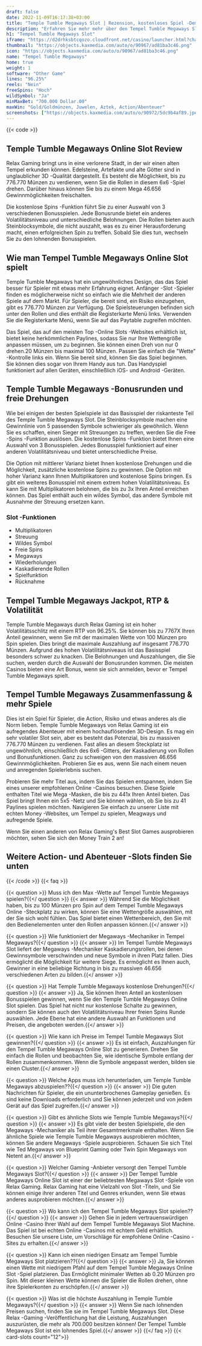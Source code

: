 ```yaml
---
draft: false
date: 2022-11-09T16:17:38+03:00
title: "Temple Tumble Megaways Slot | Rezension, kostenloses Spiel -Demo & Bonus"
description: "Erfahren Sie mehr mehr über den Tempel Tumble Megaways Slot vom Entspannungsspiel. Entdecken Sie die Details wie Auszahlungen, Volatilität, RTP und erhalten Sie kostenlose Spins und Casino -Bonus von den besten CA -Online -Casinos!"
h1: "Tempel Tumble Megaways Slot"
iframe: "https://d2drhksbtcqozo.cloudfront.net/casino/launcher.html?channel=web&gameid=templetumble&moneymode=fun&jurisdiction=MT"
thumbnail: "https://objects.kaxmedia.com/auto/o/90967/ad81ba3c46.png"
icon: "https://objects.kaxmedia.com/auto/o/90967/ad81ba3c46.png"
name: "Tempel Tumble Megaways"
home: true
weight: 1
software: "Other Game"
lines: "96.25%"
reels: "Nein"
freeSpins: "Hoch"
wildSymbol: "Ja"
minMaxBet: "700.000 Dollar.00"
maxWin: "Gold/Goldmünzen, Juwelen, Aztek, Action/Abenteuer"
screenshots: ["https://objects.kaxmedia.com/auto/o/90972/5dc9b4af89.jpeg"]
---
```


{{< code >}}<h2>Temple Tumble Megaways Online Slot Review</h2><p>Relax Gaming bringt uns in eine verlorene Stadt, in der wir einen alten Tempel erkunden können. Edelsteine, Artefakte und alte Götter sind in unglaublicher 3D -Qualität dargestellt. Es besteht die Möglichkeit, bis zu 776.770 Münzen zu verdienen, wenn Sie die Rollen in diesem 6x6 -Spiel drehen. Darüber hinaus können Sie bis zu einem Mega 46.656 Gewinnmöglichkeiten freischalten.</p><p>Die kostenlose Spins -Funktion führt Sie zu einer Auswahl von 3 verschiedenen Bonusspielen. Jede Bonusrunde bietet ein anderes Volatilitätsniveau und unterschiedliche Belohnungen. Die Rollen bieten auch Steinblocksymbole, die nicht auszahlt, was es zu einer Herausforderung macht, einen erfolgreichen Spin zu treffen. Sobald Sie dies tun, wechseln Sie zu den lohnenden Bonusspielen.</p><h2>Wie man Tempel Tumble Megaways Online Slot spielt</h2><p>Temple Tumble Megaways hat ein ungewöhnliches Design, das das Spiel besser für Spieler mit etwas mehr Erfahrung eignet. Anfänger -Slot -Spieler finden es möglicherweise nicht so einfach wie die Mehrheit der anderen Spiele auf dem Markt. Für Spieler, die bereit sind, ein Risiko einzugehen, gibt es 776.770 Münzen zur Verfügung. Die Spielsteuerungen befinden sich unter den Rollen und dies enthält die Registerkarte Menü links. Verwenden Sie die Registerkarte Menü, wenn Sie auf das Paytable zugreifen möchten.</p><p>Das Spiel, das auf den meisten Top -Online Slots -Websites erhältlich ist, bietet keine herkömmlichen Paylines, sodass Sie nur Ihre Wettengröße anpassen müssen, um zu beginnen. Sie können einen Dreh von nur 0 drehen.20 Münzen bis maximal 100 Münzen. Passen Sie einfach die "Wette" -Kontrolle links ein. Wenn Sie bereit sind, können Sie das Spiel beginnen. Sie können dies sogar von Ihrem Handy aus tun. Das Handyspiel funktioniert auf allen Geräten, einschließlich iOS- und Android -Geräten.</p><h2>Temple Tumble Megaways -Bonusrunden und freie Drehungen</h2><p>Wie bei einigen der besten Spielspiele ist das Basisspiel der riskanteste Teil des Temple Tumble Megaways Slot. Die Steinblocksymbole machen eine Gewinnlinie von 5 passenden Symbole schwieriger als gewöhnlich. Wenn Sie es schaffen, einen Sieger mit Streuungen zu treffen, werden Sie die Free -Spins -Funktion auslösen. Die kostenlose Spins -Funktion bietet Ihnen eine Auswahl von 3 Bonusspielen. Jedes Bonusspiel funktioniert auf einer anderen Volatilitätsniveau und bietet unterschiedliche Preise.</p><p>Die Option mit mittlerer Varianz bietet Ihnen kostenlose Drehungen und die Möglichkeit, zusätzliche kostenlose Spins zu gewinnen. Die Option mit hoher Varianz kann Ihnen Multiplikatoren und kostenlose Spins bringen. Es gibt ein weiteres Bonusspiel mit einem extrem hohen Volatilitätsniveau. Es kann Sie mit Multiplikatoren belohnen, die bis zu 3x Ihren Anteil erreichen können. Das Spiel enthält auch ein wildes Symbol, das andere Symbole mit Ausnahme der Streuung ersetzen kann.</p><h3>
Slot -Funktionen</h3><ul>
<li></span>
Multiplikatoren</li>
<li></span>
Streuung</li>
<li></span>
Wildes Symbol</li>
<li></span>
Freie Spins</li>
<li></span>
Megaways</li>
<li></span>
Wiederholungen</li>
<li></span>
Kaskadierende Rollen</li>
<li></span>
Spielfunktion</li>
<li></span>
Rücknahme</li></ul><h2>Tempel Tumble Megaways Jackpot, RTP & Volatilität</h2><p>Temple Tumble Megaways durch Relax Gaming ist ein hoher Volatilitätsschlitz mit einem RTP von 96.25%. Sie können bis zu 7767X Ihren Anteil gewinnen, wenn Sie mit der maximalen Wette von 100 Münzen pro Spin spielen. Dies bringt die maximale Auszahlung auf insgesamt 776.770 Münzen. Aufgrund des hohen Volatilitätsniveaus ist das Basisspiel besonders schwer zu knacken. Die Belohnungen und Auszahlungen, die Sie suchen, werden durch die Auswahl der Bonusrunden kommen. Die meisten Casinos bieten eine Art Bonus, wenn sie sich anmelden, bevor er Tempel Tumble Megaways spielt.</p><h2>Tempel Tumble Megaways Zusammenfassung & mehr Spiele</h2><p>Dies ist ein Spiel für Spieler, die Action, Risiko und etwas anderes als die Norm lieben. Temple Tumble Megaways von Relax Gaming ist ein aufregendes Abenteuer mit einem hochauflösenden 3D-Design. Es mag ein sehr volatiler Slot sein, aber es besteht das Potenzial, bis zu massiven 776.770 Münzen zu verdienen. Fast alles an diesem Steckplatz ist ungewöhnlich, einschließlich des 6x6 -Gitters, der Kaskadierung von Rollen und Bonusfunktionen. Ganz zu schweigen von den massiven 46.656 Gewinnmöglichkeiten. Probieren Sie es aus, wenn Sie nach einem neuen und anregenden Spielerlebnis suchen.</p><p>Probieren Sie mehr Titel aus, indem Sie das Spielen entspannen, indem Sie eines unserer empfohlenen Online -Casinos besuchen. Diese Spiele enthalten Titel wie Mega -Masken, die bis zu 441x Ihren Anteil bieten. Das Spiel bringt Ihnen ein 5x5 -Netz und Sie können wählen, ob Sie bis zu 41 Paylines spielen möchten. Navigieren Sie einfach zu unserer Liste mit echten Money -Websites, um Tempel zu spielen, Meagways und aufregende Spiele.</p><p>Wenn Sie einen anderen von Relax Gaming's Best Slot Games ausprobieren möchten, sehen Sie sich den Money Train 2 an!</p><h2>Weitere Action- und Abenteuer -Slots finden Sie unten</h2>
{{< /code >}}
{{< faq >}}

{{< question >}} Muss ich den Max -Wette auf Tempel Tumble Megaways spielen?{{</ question >}}
{{< answer >}} Während Sie die Möglichkeit haben, bis zu 100 Münzen pro Spin auf dem Tempel Tumble Megaways Online -Steckplatz zu wirken, können Sie eine Wettengröße auswählen, mit der Sie sich wohl fühlen. Das Spiel bietet einen Wettenbereich, den Sie mit den Bedienelementen unter den Rollen anpassen können.{{</ answer >}}

{{< question >}} Wie funktioniert der Megaways -Mechaniker in Tempel Megaways?{{</ question >}}
{{< answer >}} Im Tempel Tumble Megaways Slot liefert der Megaways -Mechaniker Kaskadierungsrollen, bei denen Gewinnsymbole verschwinden und neue Symbole in ihren Platz fallen. Dies ermöglicht die Möglichkeit für weitere Siege. Es ermöglicht es Ihnen auch, Gewinner in eine beliebige Richtung in bis zu massiven 46.656 verschiedenen Arten zu bilden.{{</ answer >}}

{{< question >}} Hat Temple Tumble Megaways kostenlose Drehungen?{{</ question >}}
{{< answer >}} Ja, Sie können Ihren Anteil an kostenlosen Bonusspielen gewinnen, wenn Sie den Temple Tumble Megaways Online Slot spielen. Das Spiel hat nicht nur kostenlose Schalte zu gewinnen, sondern Sie können auch den Volatilitätsniveau Ihrer freien Spins Runde auswählen. Jede Ebene hat eine andere Auswahl an Funktionen und Preisen, die angeboten werden.{{</ answer >}}

{{< question >}} Wie kann ich Preise im Tempel Tumble Megaways Slot gewinnen?{{</ question >}}
{{< answer >}} Es ist einfach, Auszahlungen für den Tempel Tumble Megaways Online Slot zu generieren. Drehen Sie einfach die Rollen und beobachten Sie, wie identische Symbole entlang der Rollen zusammenkommen. Wenn die Symbole angepasst werden, bilden sie einen Cluster.{{</ answer >}}

{{< question >}} Welche Apps muss ich herunterladen, um Temple Tumble Megaways abzuspielen??{{</ question >}}
{{< answer >}} Die guten Nachrichten für Spieler, die ein ununterbrochenes Gameplay genießen. Es sind keine Downloads erforderlich und Sie können jederzeit und von jedem Gerät auf das Spiel zugreifen.{{</ answer >}}

{{< question >}} Gibt es ähnliche Slots wie Temple Tumble Megaways?{{</ question >}}
{{< answer >}} Es gibt viele der besten Spielspiele, die den Megaways -Mechaniker als Teil ihrer Gesamtmerkmale enthalten. Wenn Sie ähnliche Spiele wie Temple Tumble Megaways ausprobieren möchten, können Sie andere Megaways -Spiele ausprobieren. Schauen Sie sich Titel wie Ted Megaways von Blueprint Gaming oder Twin Spin Megaways von Netent an.{{</ answer >}}

{{< question >}} Welcher Gaming -Anbieter versorgt den Tempel Tumble Megaways Slot?{{</ question >}}
{{< answer >}} Der Tempel Tumble Megaways Online Slot ist einer der beliebtesten Megaways Slot -Spiele von Relax Gaming. Relax Gaming hat eine Vielzahl von Slot -Titeln, und Sie können einige ihrer anderen Titel und Genres erkunden, wenn Sie etwas anderes ausprobieren möchten.{{</ answer >}}

{{< question >}} Wo kann ich den Tempel Tumble Megaways Slot spielen??{{</ question >}}
{{< answer >}} Gehen Sie in jedem vertrauenswürdigen Online -Casino Ihrer Wahl auf dem Tempel Tumble Megaways Slot Machine. Das Spiel ist bei echten Online -Casinos mit echtem Geld erhältlich. Besuchen Sie unsere Liste, um Vorschläge für empfohlene Online -Casino -Sites zu erhalten.{{</ answer >}}

{{< question >}} Kann ich einen niedrigen Einsatz am Tempel Tumble Megaways Slot platzieren??{{</ question >}}
{{< answer >}} Ja, Sie können einen Wette mit niedrigem Pfahl auf dem Tempel Tumble Megaways Online Slot -Spiel platzieren. Das Ermöglicht minimaler Wetten ab 0.20 Münzen pro Spin. Mit dieser kleinen Wette können die Spieler die Rollen drehen, ohne ihre Spielerkonten zu erschöpfen.{{</ answer >}}

{{< question >}} Was ist die höchste Auszahlung in Temple Tumble Megaways?{{</ question >}}
{{< answer >}} Wenn Sie nach lohnenden Preisen suchen, finden Sie sie im Tempel Tumble Megaways Slot. Diese Relax -Gaming -Veröffentlichung hat die Leistung, Auszahlungen auszurüsten, die mehr als 700.000 besitzen können! Der Tempel Tumble Megaways Slot ist ein lohnendes Spiel.{{</ answer >}}
{{</ faq >}}
{{< card-slots count="12">}}